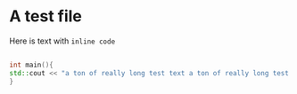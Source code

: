 
# A test file

Here is text with `inline code`

~~~ c++

int main(){
std::cout << "a ton of really long test text a ton of really long test text a ton of really long test text a ton of really long test text a ton of really long test text a ton of really long test text a ton of really long test text a ton of really long test text" << std::endl;
}

~~~
